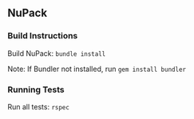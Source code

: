 ## NuPack

### Build Instructions
Build NuPack: `bundle install`

Note: If Bundler not installed, run `gem install bundler`

### Running Tests
Run all tests: `rspec`

